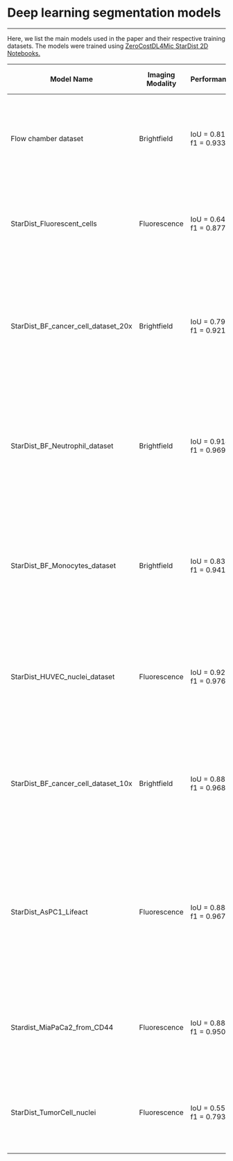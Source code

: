 # Deep learning segmentation models
------------------

Here, we list the main models used in the paper and their respective training datasets. The models were trained using [ZeroCostDL4Mic StarDist 2D Notebooks.](https://github.com/HenriquesLab/ZeroCostDL4Mic/wiki#segmentation-networks)


| Model Name | Imaging Modality | Performance | Purpose and Associated Figure | Training Dataset Link |
|------------|------------------|-------------|-------------------------------|-----------------------|
| Flow chamber dataset | Brightfield      | IoU = 0.813 <br> f1 = 0.933 | StarDist model to detect cancer cells in BSA-coated channels. Used to measure perfusion speed inside the channels (Fig S1). | [Link](https://zenodo.org/records/4034939) |
| StarDist_Fluorescent_cells | Fluorescence     | IoU = 0.646 <br> f1 = 0.877 | StarDist model to detect cancer cells from fixed samples. Used in Fig. 1 to count the number of attached cells | [Link](https://doi.org/10.5281/zenodo.10572310) |
| StarDist_BF_cancer_cell_dataset_20x | Brightfield | IoU = 0.793 <br> f1 = 0.921 | StarDist model capable of segmenting cancer cells on endothelial cells (20x magnification). This model was used to segment cancer cells prior to tracking in Fig 1.  | [Link](https://doi.org/10.5281/zenodo.10572122) |
| StarDist_BF_Neutrophil_dataset | Brightfield | IoU = 0.914 <br> f1 = 0.969 | StarDist model capable of segmenting neutrophils on endothelial cells. This model was used to segment neutrophils prior to tracking in Fig 2. | [Link](https://doi.org/10.5281/zenodo.10572231) |
| StarDist_BF_Monocytes_dataset | Brightfield | IoU = 0.831 <br> f1 = 0.941 | StarDist model capable of segmenting mononucleated cells on endothelial cells. This model was used to segment mononucleated cells prior to tracking in Fig 2. | [Link](https://doi.org/10.5281/zenodo.10572200) |
| StarDist_HUVEC_nuclei_dataset | Fluorescence     | IoU = 0.927 <br> f1 = 0.976 | StarDist model capable of segmenting endothelial nuclei while ignoring cancer cells. Used to segment endothelial nuclei in Fig 4. | [Link](https://doi.org/10.5281/zenodo.10617532) |
| StarDist_BF_cancer_cell_dataset_10x | Brightfield     | IoU = 0.882 <br> f1 = 0.968 | StarDist model capable of segmenting cancer cells on endothelial cells (10x magnification). This model used in figure 7, 8 + associated supplementary figures. | [Link](https://zenodo.org/uploads/13304399) |
| StarDist_AsPC1_Lifeact | Fluorescence     | IoU = 0.884 <br> f1 = 0.967 | StarDist model capable of segmenting AsPC1 cells from AsPC1 channel, in addition to segmenting from background, model also segments individual cells from clusters. Used in figure 6.| [Link](https://zenodo.org/records/13442128) |
| Stardist_MiaPaCa2_from_CD44 | Fluorescence     | IoU = 0.884 <br> f1 = 0.950 | StarDist model capable of segmenting MiaPaCa2 cells from CD44 channel while ignoring endothelial cells. Used in figure 6. | [Link](https://doi.org/10.5281/zenodo.13442877) |
| StarDist_TumorCell_nuclei | Fluorescence     | IoU = 0.558 <br> f1 = 0.793 | StarDist model capable of segmenting tumor cell nuclei from the nuclei channel while ignoring endothelial nuclei. | [Link](https://doi.org/10.5281/zenodo.13443221) |

